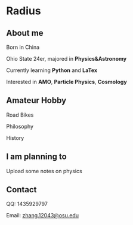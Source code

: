 # Radius

## About me

Born in China

Ohio State 24er, majored in **Physics&Astronomy**

Currently learning **Python** and **LaTex**

Interested in **AMO**, **Particle Physics**, **Cosmology**

## Amateur Hobby

Road Bikes

Philosophy

History

## I am planning to

Upload some notes on physics

## Contact

QQ: 1435929797

Email: zhang.12043@osu.edu
